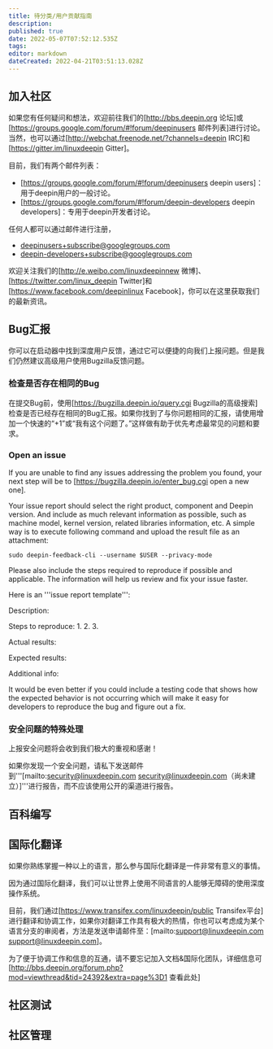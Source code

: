 ```yaml
---
title: 待分类/用户贡献指南
description: 
published: true
date: 2022-05-07T07:52:12.535Z
tags: 
editor: markdown
dateCreated: 2022-04-21T03:51:13.028Z
---
```


## 加入社区

如果您有任何疑问和想法，欢迎前往我们的[<http://bbs.deepin.org> 论坛]或[<https://groups.google.com/forum/#!forum/deepinusers> 邮件列表]进行讨论。 当然，也可以通过[<http://webchat.freenode.net/?channels=deepin> IRC]和[<https://gitter.im/linuxdeepin> Gitter]。

目前，我们有两个邮件列表：

* [<https://groups.google.com/forum/#!forum/deepinusers> deepin users]：用于deepin用户的一般讨论。
* [<https://groups.google.com/forum/#!forum/deepin-developers> deepin developers]：专用于deepin开发者讨论。

任何人都可以通过邮件进行注册，

* deepinusers+subscribe@googlegroups.com
* deepin-developers+subscribe@googlegroups.com

欢迎关注我们的[<http://e.weibo.com/linuxdeepinnew> 微博]、[<https://twitter.com/linux_deepin> Twitter]和[<https://www.facebook.com/deepinlinux> Facebook]，你可以在这里获取我们的最新资讯。

## Bug汇报

你可以在启动器中找到深度用户反馈，通过它可以便捷的向我们上报问题。但是我们仍然建议高级用户使用Bugzilla反馈问题。

### 检查是否存在相同的Bug

在提交Bug前，使用[<https://bugzilla.deepin.io/query.cgi> Bugzilla的高级搜索]检查是否已经存在相同的Bug汇报。如果你找到了与你问题相同的汇报，请使用增加一个快速的“+1”或“我有这个问题了。”这样做有助于优先考虑最常见的问题和要求。

### Open an issue

If you are unable to find any issues addressing the problem you found, your next step will be to [<https://bugzilla.deepin.io/enter_bug.cgi> open a new one].

Your issue report should select the right product, component and Deepin version. And include as much relevant information as possible, such as machine model, kernel version, related libraries information, etc. A simple way is to execute following command and upload the result file as an attachment:

    sudo deepin-feedback-cli --username $USER --privacy-mode

Please also include the steps required to reproduce if possible and applicable. The information will help us review and fix your issue faster.

Here is an '''issue report template''':

 Description:

 Steps to reproduce:
 1.
 2.
 3.

 Actual results:

 Expected results:

 Additional info:

It would be even better if you could include a testing code that shows how the expected behavior is not occurring which will make it easy for developers to reproduce the bug and figure out a fix.

### 安全问题的特殊处理

上报安全问题将会收到我们极大的重视和感谢！

如果你发现一个安全问题，请私下发送邮件到'''[mailto:security@linuxdeepin.com security@linuxdeepin.com（尚未建立）]'''进行报告，而不应该使用公开的渠道进行报告。

## 百科编写

## 国际化翻译

如果你熟练掌握一种以上的语言，那么参与国际化翻译是一件非常有意义的事情。

因为通过国际化翻译，我们可以让世界上使用不同语言的人能够无障碍的使用深度操作系统。

目前，我们通过[<https://www.transifex.com/linuxdeepin/public> Transifex平台]进行翻译和协调工作，如果你对翻译工作具有极大的热情，你也可以考虑成为某个语言分支的审阅者，方法是发送申请邮件至：[mailto:support@linuxdeepin.com support@linuxdeepin.com]。

为了便于协调工作和信息的互通，请不要忘记加入文档&国际化团队，详细信息可[<http://bbs.deepin.org/forum.php?mod=viewthread&tid=24392&extra=page%3D1> 查看此处]

## 社区测试

## 社区管理
